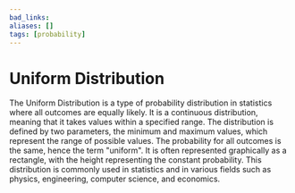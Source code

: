 ```yaml
---
bad_links: 
aliases: []
tags: [probability]
---
```

# Uniform Distribution

The Uniform Distribution is a type of probability distribution in statistics where all outcomes are equally likely. It is a continuous distribution, meaning that it takes values within a specified range. The distribution is defined by two parameters, the minimum and maximum values, which represent the range of possible values. The probability for all outcomes is the same, hence the term "uniform". It is often represented graphically as a rectangle, with the height representing the constant probability. This distribution is commonly used in statistics and in various fields such as physics, engineering, computer science, and economics.